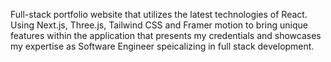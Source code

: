 Full-stack portfolio website that utilizes the latest technologies of React. Using Next.js, Three.js, Tailwind CSS and Framer motion to bring unique features within the application that presents my credentials and showcases my expertise as Software Engineer speicalizing in full stack development.
